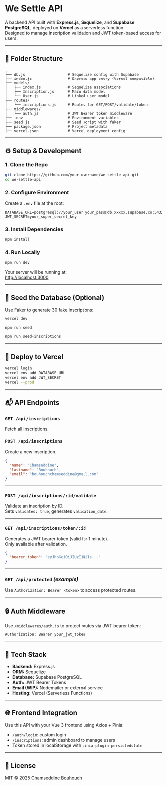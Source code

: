 
# We Settle API

A backend API built with **Express.js**, **Sequelize**, and **Supabase PostgreSQL**, deployed on **Vercel** as a serverless function.  
Designed to manage inscription validation and JWT token-based access for users.

---

## 📁 Folder Structure

```
.
├── db.js                   # Sequelize config with Supabase
├── index.js                # Express app entry (Vercel-compatible)
├── models/
│   ├── index.js            # Sequelize associations
│   ├── Inscription.js      # Main data model
│   └── User.js             # Linked user model
├── routes/
│   └── inscriptions.js     # Routes for GET/POST/validate/token
├── middlewares/
│   └── auth.js             # JWT Bearer token middleware
├── .env                    # Environment variables
├── seed.js                 # Seed script with faker
├── package.json            # Project metadata
├── vercel.json             # Vercel deployment config
```

---

## ⚙️ Setup & Development

### 1. Clone the Repo

```bash
git clone https://github.com/your-username/we-settle-api.git
cd we-settle-api
```

### 2. Configure Environment

Create a `.env` file at the root:

```
DATABASE_URL=postgresql://your_user:your_pass@db.xxxxx.supabase.co:5432/your_db
JWT_SECRET=your_super_secret_key
```

### 3. Install Dependencies

```bash
npm install
```

### 4. Run Locally

```bash
npm run dev
```

Your server will be running at:  
[http://localhost:3000](http://localhost:3000)

---

## 🧬 Seed the Database (Optional)

Use Faker to generate 30 fake inscriptions:

```bash
vercel dev

npm run seed

npm run seed-inscriptions
```

---

## 🚀 Deploy to Vercel

```bash
vercel login
vercel env add DATABASE_URL
vercel env add JWT_SECRET
vercel --prod
```

---

## 📬 API Endpoints

### `GET /api/inscriptions`
Fetch all inscriptions.

### `POST /api/inscriptions`
Create a new inscription.

```json
{
  "name": "Chamseddine",
  "lastname": "Bouhouch",
  "email": "bouhouchchamseddine@gmail.com"
}
```

---

### `POST /api/inscriptions/:id/validate`
Validate an inscription by ID.  
Sets `validated: true`, generates `validation_date`.

---

### `GET /api/inscriptions/token/:id`
Generates a JWT bearer token (valid for 1 minute).  
Only available after validation.

```json
{
  "bearer_token": "eyJhbGciOiJIUzI1NiIs..."
}
```

---

### `GET /api/protected` _(example)_
Use `Authorization: Bearer <token>` to access protected routes.

---

## 🔒 Auth Middleware

Use `/middlewares/auth.js` to protect routes via JWT bearer token:

```http
Authorization: Bearer your_jwt_token
```

---

## 🧱 Tech Stack

- **Backend:** Express.js
- **ORM:** Sequelize
- **Database:** Supabase PostgreSQL
- **Auth:** JWT Bearer Tokens
- **Email (WIP):** Nodemailer or external service
- **Hosting:** Vercel (Serverless Functions)

---

## 🌐 Frontend Integration

Use this API with your Vue 3 frontend using Axios + Pinia:

- `/auth/login`: custom login
- `/inscriptions`: admin dashboard to manage users
- Token stored in localStorage with `pinia-plugin-persistedstate`

---

## 📄 License

MIT © 2025 [Chamseddine Bouhouch](mailto:bouhouchchamseddine@gmail.com)
